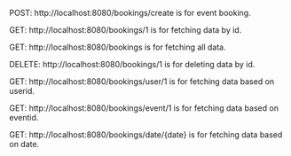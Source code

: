 
POST: http://localhost:8080/bookings/create is for event booking.

GET: http://localhost:8080/bookings/1  is for fetching data by id.

GET: http://localhost:8080/bookings is for fetching all data.

DELETE: http://localhost:8080/bookings/1 is for deleting data by id.

GET: http://localhost:8080/bookings/user/1 is for fetching data based on userid.

GET: http://localhost:8080/bookings/event/1 is for fetching data based on eventid.

GET: http://localhost:8080/bookings/date/{date} is for fetching data based on date.


